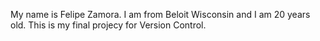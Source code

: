 My name is Felipe Zamora. I am from Beloit Wisconsin and I am 20 years old. This is my final projecy for Version Control.

